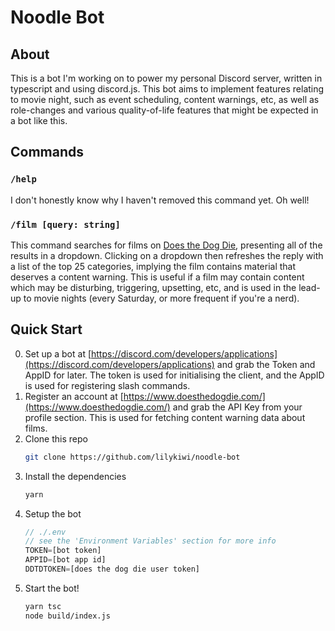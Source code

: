 # Noodle Bot

## About

This is a bot I'm working on to power my personal Discord server, written in typescript and using discord.js. This bot aims to implement features relating to movie night, such as event scheduling, content warnings, etc, as well as role-changes and various quality-of-life features that might be expected in a bot like this.

## Commands

### `/help`

I don't honestly know why I haven't removed this command yet. Oh well!

### `/film [query: string]`

This command searches for films on [Does the Dog Die](https://www.doesthedogdie.com/), presenting all of the results in a dropdown. Clicking on a dropdown then refreshes the reply with a list of the top 25 categories, implying the film contains material that deserves a content warning. This is useful if a film may contain content which may be disturbing, triggering, upsetting, etc, and is used in the lead-up to movie nights (every Saturday, or more frequent if you're a nerd).

## Quick Start

0. Set up a bot at [https://discord.com/developers/applications](https://discord.com/developers/applications) and grab the Token and AppID for later. The token is used for initialising the client, and the AppID is used for registering slash commands.
1. Register an account at [https://www.doesthedogdie.com/](https://www.doesthedogdie.com/) and grab the API Key from your profile section. This is used for fetching content warning data about films.
2. Clone this repo
    ```bash
    git clone https://github.com/lilykiwi/noodle-bot
    ```
3. Install the dependencies
    ```bash
    yarn
    ```
4. Setup the bot
    ```ts
    // ./.env
    // see the 'Environment Variables' section for more info
    TOKEN=[bot token]
    APPID=[bot app id]
    DDTDTOKEN=[does the dog die user token]
    ```
5. Start the bot!
    ```bash
    yarn tsc 
    node build/index.js
    ```

